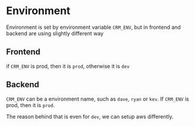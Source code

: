 # Environment

Environment is set by environment variable `CRM_ENV`, but in frontend and backend are using slightly different way

## Frontend

if `CRM_ENV` is prod, then it is `prod`, otherwise it is `dev`

## Backend

`CRM_ENV` can be a environment name, such as `dave`, `ryan` or `kev`.
If `CRM_ENV` is prod, then it is `prod`.

The reason behind that is even for `dev`, we can setup aws differently.
